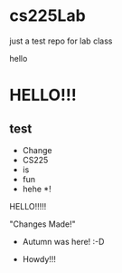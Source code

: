 # cs225Lab
just a test repo for lab class

hello


# HELLO!!!

## test
* Change
* CS225
* is
* fun
* hehe
*!


HELLO!!!!!

"Changes Made!"
* Autumn was here! :-D

* Howdy!!!
